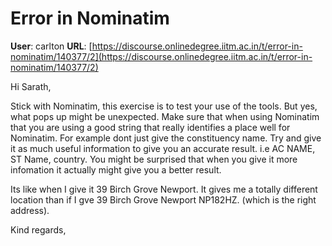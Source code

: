 # Error in Nominatim

**User**: carlton
**URL**: [https://discourse.onlinedegree.iitm.ac.in/t/error-in-nominatim/140377/2](https://discourse.onlinedegree.iitm.ac.in/t/error-in-nominatim/140377/2)

Hi Sarath,

Stick with Nominatim, this exercise is to test your use of the tools. But yes, what pops up might be unexpected. Make sure that when using Nominatim that you are using a good string that really identifies a place well for Nominatim. For example dont just give the constituency name. Try and give it as much useful information to give you an accurate result. i.e AC NAME, ST Name, country. You might be surprised that when you give it more infomation it actually might give you a better result.

Its like when I give it 39 Birch Grove Newport. It gives me a totally different location than if I gve 39 Birch Grove Newport NP182HZ. (which is the right address).

Kind regards,
